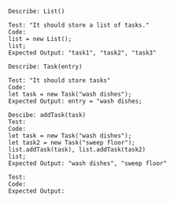    Describe: List()

    Test: "It should store a list of tasks."
    Code: 
    list = new List();
    list;
    Expected Output: "task1", "task2", "task3"

    Describe: Task(entry)

    Test: "It should store tasks"
    Code: 
    let task = new Task("wash dishes");
    Expected Output: entry = "wash dishes;

    Descibe: addTask(task)
    Test: 
    Code:
    let task = new Task("wash dishes");
    let task2 = new Task("sweep floor");
    list.addTask(task), list.addTask(task2)
    list;
    Expected Output: "wash dishes", "sweep floor"

    Test:
    Code:
    Expected Output: